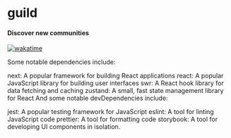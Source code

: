 # guild

#### Discover new communities

[![wakatime](https://wakatime.com/badge/user/d22eb754-944a-44c7-93f5-80d654735d4f/project/183a6478-9f98-49e4-8026-d5a91cb41e7c.svg)](https://wakatime.com/badge/user/d22eb754-944a-44c7-93f5-80d654735d4f/project/183a6478-9f98-49e4-8026-d5a91cb41e7c)

Some notable dependencies include:

next: A popular framework for building React applications
react: A popular JavaScript library for building user interfaces
swr: A React hook library for data fetching and caching
zustand: A small, fast state management library for React
And some notable devDependencies include:

jest: A popular testing framework for JavaScript
eslint: A tool for linting JavaScript code
prettier: A tool for formatting code
storybook: A tool for developing UI components in isolation.
